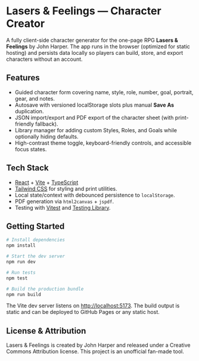 # Lasers & Feelings — Character Creator

A fully client-side character generator for the one-page RPG **Lasers & Feelings** by John Harper. The app runs in the browser (optimized for static hosting) and persists data locally so players can build, store, and export characters without an account.

## Features

- Guided character form covering name, style, role, number, goal, portrait, gear, and notes.
- Autosave with versioned localStorage slots plus manual **Save As** duplication.
- JSON import/export and PDF export of the character sheet (with print-friendly fallback).
- Library manager for adding custom Styles, Roles, and Goals while optionally hiding defaults.
- High-contrast theme toggle, keyboard-friendly controls, and accessible focus states.

## Tech Stack

- [React](https://react.dev/) + [Vite](https://vitejs.dev/) + [TypeScript](https://www.typescriptlang.org/)
- [Tailwind CSS](https://tailwindcss.com/) for styling and print utilities.
- Local state/context with debounced persistence to `localStorage`.
- PDF generation via `html2canvas` + `jspdf`.
- Testing with [Vitest](https://vitest.dev/) and [Testing Library](https://testing-library.com/).

## Getting Started

```bash
# Install dependencies
npm install

# Start the dev server
npm run dev

# Run tests
npm test

# Build the production bundle
npm run build
```

The Vite dev server listens on [http://localhost:5173](http://localhost:5173). The build output is static and can be deployed to GitHub Pages or any static host.

## License & Attribution

Lasers & Feelings is created by John Harper and released under a Creative Commons Attribution license. This project is an unofficial fan-made tool.
